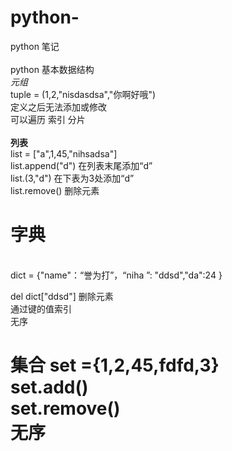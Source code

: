 # python-
python 笔记</br>
</br>
python 基本数据结构</br>
<em>元组 </em></br>
tuple = (1,2,"nisdasdsa","你啊好哦") </br>
定义之后无法添加或修改 </br>
可以遍历 索引 分片
</br></br>
<strong>列表 </strong></br>
list = ["a",1,45,"nihsadsa"]</br>
list.append("d") 在列表末尾添加“d” </br> list.(3,"d") 在下表为3处添加“d”</br>
list.remove() 删除元素</br>


<h1>字典</h1></br>
dict = {"name"：“誉为打”，“niha ”: "ddsd","da":24 }</br>

del dict["ddsd"] 删除元素 </br>
通过键的值索引</br>
 无序</br>

<h1>集合</hi>
set ={1,2,45,fdfd,3}</br>
set.add()</br>
set.remove()</br>
无序 
